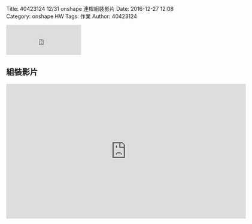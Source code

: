 Title: 40423124  12/31 onshape 連桿組裝影片
Date: 2016-12-27 12:08
Category: onshape HW
Tags: 作業
Author: 40423124

<iframe src="https://www.facebook.com/plugins/like.php?href=https%3A%2F%2F40423105.github.io%2F2016fallcadp_hw%2F%23%2F&width=200&layout=standard&action=like&show_faces=true&share=true&height=80&appId" width="200" height="80" style="border:none;overflow:hidden" scrolling="no" frameborder="0" allowTransparency="true"></iframe>


<!-- PELICAN_END_SUMMARY -->


## 組裝影片

<iframe width="640" height="360" src="https://www.youtube.com/embed/REdZhwC2Xgg" frameborder="0" allowfullscreen></iframe>
